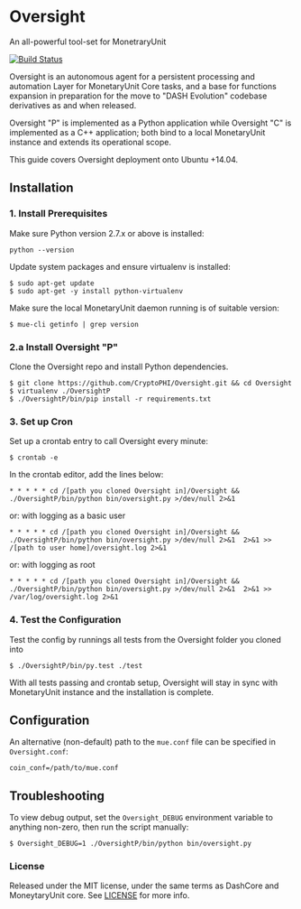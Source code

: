 # Oversight

An all-powerful tool-set for MonetraryUnit

[![Build Status](https://travis-ci.org/CryptoPHI/Oversight.svg?branch=master)](https://travis-ci.org/CryptoPHI/Oversight)

Oversight is an autonomous agent for a persistent processing and automation Layer for MonetaryUnit Core tasks, and a base for functions expansion in preparation for the move to "DASH Evolution" codebase derivatives as and when released.

Oversight "P" is implemented as a Python application while  Oversight "C" is implemented as a C++ application; both bind to a local MonetaryUnit instance and extends its operational scope.

This guide covers Oversight deployment onto Ubuntu +14.04.

## Installation

### 1. Install Prerequisites

Make sure Python version 2.7.x or above is installed:

    python --version

Update system packages and ensure virtualenv is installed:

    $ sudo apt-get update
    $ sudo apt-get -y install python-virtualenv

Make sure the local MonetaryUnit daemon running is of suitable version:

    $ mue-cli getinfo | grep version

### 2.a Install Oversight "P"

Clone the Oversight repo and install Python dependencies.

    $ git clone https://github.com/CryptoPHI/Oversight.git && cd Oversight
    $ virtualenv ./OversightP
    $ ./OversightP/bin/pip install -r requirements.txt

### 3. Set up Cron

Set up a crontab entry to call Oversight every minute:

    $ crontab -e

In the crontab editor, add the lines below:
    
    * * * * * cd /[path you cloned Oversight in]/Oversight && ./OversightP/bin/python bin/oversight.py >/dev/null 2>&1
    
  or: with logging as a basic user
    
    * * * * * cd /[path you cloned Oversight in]/Oversight && ./OversightP/bin/python bin/oversight.py >/dev/null 2>&1  2>&1 >> /[path to user home]/oversight.log 2>&1
    
  or: with logging as root
    
    * * * * * cd /[path you cloned Oversight in]/Oversight && ./OversightP/bin/python bin/oversight.py >/dev/null 2>&1  2>&1 >> /var/log/oversight.log 2>&1

### 4. Test the Configuration

Test the config by runnings all tests from the Oversight folder you cloned into

    $ ./OversightP/bin/py.test ./test

With all tests passing and crontab setup, Oversight will stay in sync with MonetaryUnit instance and the installation is complete.

## Configuration

An alternative (non-default) path to the `mue.conf` file can be specified in `Oversight.conf`:

    coin_conf=/path/to/mue.conf

## Troubleshooting

To view debug output, set the `Oversight_DEBUG` environment variable to anything non-zero, then run the script manually:

    $ Oversight_DEBUG=1 ./OversightP/bin/python bin/oversight.py

### License

Released under the MIT license, under the same terms as DashCore and MoneytaryUnit core. See [LICENSE](LICENSE) for more info.
